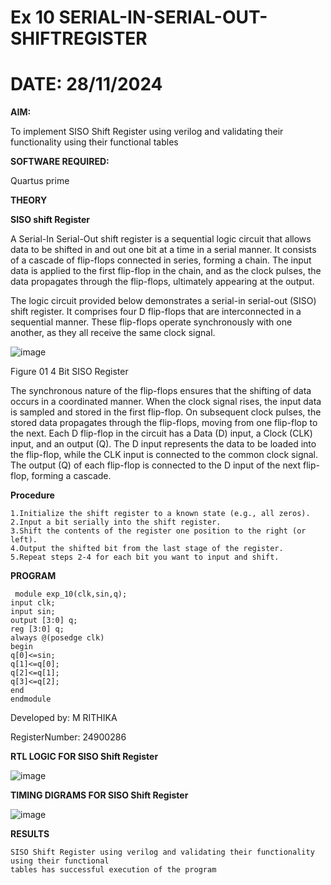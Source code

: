 # Ex 10 SERIAL-IN-SERIAL-OUT-SHIFTREGISTER

# DATE: 28/11/2024

**AIM:**

To implement  SISO Shift Register using verilog and validating their functionality using their functional tables

**SOFTWARE REQUIRED:**

Quartus prime

**THEORY**

**SISO shift Register**

A Serial-In Serial-Out shift register is a sequential logic circuit that allows data to be shifted in and out one bit at a time in a serial manner. It consists of a cascade of flip-flops connected in series, forming a chain. The input data is applied to the first flip-flop in the chain, and as the clock pulses, the data propagates through the flip-flops, ultimately appearing at the output.

The logic circuit provided below demonstrates a serial-in serial-out (SISO) shift register. It comprises four D flip-flops that are interconnected in a sequential manner. These flip-flops operate synchronously with one another, as they all receive the same clock signal.

![image](https://github.com/naavaneetha/SERIAL-IN-SERIAL-OUT-SHIFTREGISTER/assets/154305477/e81c4072-37f9-46c6-8145-566764b74c3a)

Figure 01 4 Bit SISO Register

The synchronous nature of the flip-flops ensures that the shifting of data occurs in a coordinated manner. When the clock signal rises, the input data is sampled and stored in the first flip-flop. On subsequent clock pulses, the stored data propagates through the flip-flops, moving from one flip-flop to the next.
Each D flip-flop in the circuit has a Data (D) input, a Clock (CLK) input, and an output (Q). The D input represents the data to be loaded into the flip-flop, while the CLK input is connected to the common clock signal. The output (Q) of each flip-flop is connected to the D input of the next flip-flop, forming a cascade.

**Procedure**

    1.Initialize the shift register to a known state (e.g., all zeros).
    2.Input a bit serially into the shift register.
    3.Shift the contents of the register one position to the right (or left).
    4.Output the shifted bit from the last stage of the register.
    5.Repeat steps 2-4 for each bit you want to input and shift.
    
**PROGRAM**

     module exp_10(clk,sin,q);
    input clk;
    input sin;
    output [3:0] q;
    reg [3:0] q;
    always @(posedge clk)
    begin
    q[0]<=sin;
    q[1]<=q[0];
    q[2]<=q[1];
    q[3]<=q[2];
    end 
    endmodule


Developed by: M RITHIKA

RegisterNumber: 24900286



**RTL LOGIC FOR SISO Shift Register**
   
   ![image](https://github.com/user-attachments/assets/dfcac986-5285-43e1-bcdb-f681e3e6bb45)


**TIMING DIGRAMS FOR SISO Shift Register**

 ![image](https://github.com/user-attachments/assets/cf5d4bab-cc37-4c9a-99bc-d69465cd6b06)


**RESULTS**

    SISO Shift Register using verilog and validating their functionality using their functional
    tables has successful execution of the program
